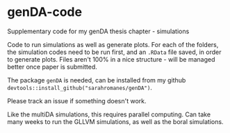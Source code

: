 # genDA-code
Supplementary code for my genDA thesis chapter - simulations

Code to run simulations as well as generate plots. For each of the folders, the simulation codes need to be run first, and an `.RData` file saved, in order to generate plots. Files aren't 100% in a nice structure - will be managed better once paper is submitted.

The package `genDA` is needed, can be installed from my github `devtools::install_github("sarahromanes/genDA")`. 

Please track an issue if something doesn't work.

Like the multiDA simulations, this requires parallel computing. Can take many weeks to run the GLLVM simulations, as well as the boral simulations.
